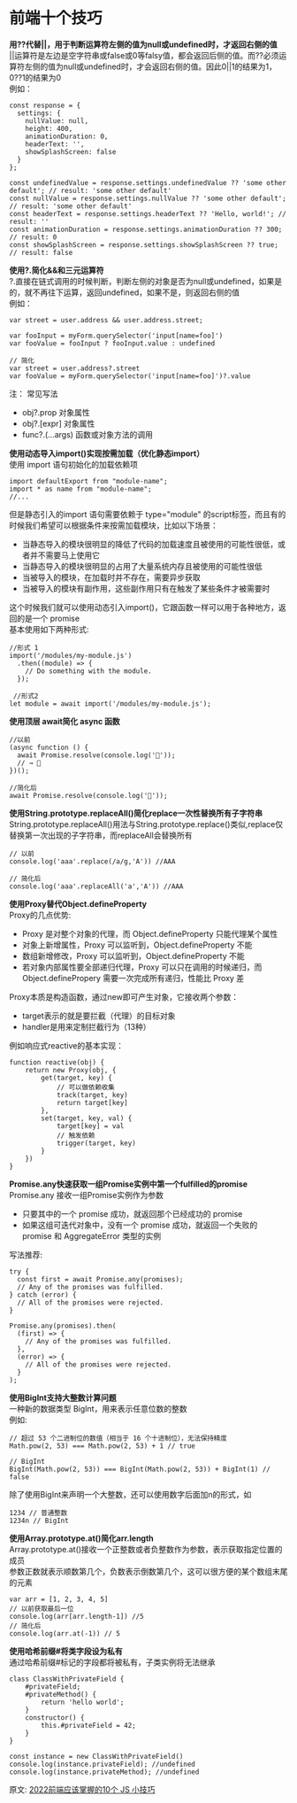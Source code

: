 # 前端十个技巧
**用??代替||，用于判断运算符左侧的值为null或undefined时，才返回右侧的值**  
||运算符是左边是空字符串或false或0等falsy值，都会返回后侧的值。而??必须运算符左侧的值为null或undefined时，才会返回右侧的值。因此0||1的结果为1，0??1的结果为0  
例如：  
```
const response = {
  settings: {
    nullValue: null,
    height: 400,
    animationDuration: 0,
    headerText: '',
    showSplashScreen: false
  }
};

const undefinedValue = response.settings.undefinedValue ?? 'some other default'; // result: 'some other default'
const nullValue = response.settings.nullValue ?? 'some other default'; // result: 'some other default'
const headerText = response.settings.headerText ?? 'Hello, world!'; // result: ''
const animationDuration = response.settings.animationDuration ?? 300; // result: 0
const showSplashScreen = response.settings.showSplashScreen ?? true; // result: false
```
**使用?.简化&&和三元运算符**  
?.直接在链式调用的时候判断，判断左侧的对象是否为null或undefined，如果是的，就不再往下运算，返回undefined，如果不是，则返回右侧的值  
例如：  
```
var street = user.address && user.address.street;

var fooInput = myForm.querySelector('input[name=foo]')
var fooValue = fooInput ? fooInput.value : undefined

// 简化
var street = user.address?.street
var fooValue = myForm.querySelector('input[name=foo]')?.value
```
注： 常见写法  
- obj?.prop  对象属性
- obj?.[expr]  对象属性
- func?.(...args)  函数或对象方法的调用

**使用动态导入import()实现按需加载（优化静态import）**  
使用 import 语句初始化的加载依赖项  
```
import defaultExport from "module-name";
import * as name from "module-name";
//...
```
但是静态引入的import 语句需要依赖于 type="module" 的script标签，而且有的时候我们希望可以根据条件来按需加载模块，比如以下场景：  
- 当静态导入的模块很明显的降低了代码的加载速度且被使用的可能性很低，或者并不需要马上使用它
- 当静态导入的模块很明显的占用了大量系统内存且被使用的可能性很低
- 当被导入的模块，在加载时并不存在，需要异步获取
- 当被导入的模块有副作用，这些副作用只有在触发了某些条件才被需要时

这个时候我们就可以使用动态引入import()，它跟函数一样可以用于各种地方，返回的是一个 promise  
基本使用如下两种形式:
```
//形式 1
import('/modules/my-module.js')
  .then((module) => {
    // Do something with the module.
  });
  
 //形式2
let module = await import('/modules/my-module.js');
```

**使用顶层 await简化 async 函数**  
```
//以前
(async function () {
  await Promise.resolve(console.log('🎉'));
  // → 🎉
})();

//简化后
await Promise.resolve(console.log('🎉'));
```
**使用String.prototype.replaceAll()简化replace一次性替换所有子字符串**   
String.prototype.replaceAll()用法与String.prototype.replace()类似,replace仅替换第一次出现的子字符串，而replaceAll会替换所有  
```
// 以前
console.log('aaa'.replace(/a/g,'A')) //AAA

// 简化后
console.log('aaa'.replaceAll('a','A')) //AAA
```
**使用Proxy替代Object.defineProperty**  
Proxy的几点优势:  
- Proxy 是对整个对象的代理，而 Object.defineProperty 只能代理某个属性
- 对象上新增属性，Proxy 可以监听到，Object.defineProperty 不能
- 数组新增修改，Proxy 可以监听到，Object.defineProperty 不能
- 若对象内部属性要全部递归代理，Proxy 可以只在调用的时候递归，而 Object.definePropery 需要一次完成所有递归，性能比 Proxy 差

Proxy本质是构造函数，通过new即可产生对象，它接收两个参数：  
- target表示的就是要拦截（代理）的目标对象
- handler是用来定制拦截行为（13种）

例如响应式reactive的基本实现：
```
function reactive(obj) {
    return new Proxy(obj, {
        get(target, key) {
            // 可以做依赖收集
            track(target, key)
            return target[key]
        },
        set(target, key, val) {
            target[key] = val
            // 触发依赖
            trigger(target, key)
        }
    })
}
```
**Promise.any快速获取一组Promise实例中第一个fulfilled的promise**  
Promise.any 接收一组Promise实例作为参数
- 只要其中的一个 promise 成功，就返回那个已经成功的 promise
- 如果这组可迭代对象中，没有一个 promise 成功，就返回一个失败的 promise 和 AggregateError 类型的实例

写法推荐:
```
try {
  const first = await Promise.any(promises);
  // Any of the promises was fulfilled.
} catch (error) {
  // All of the promises were rejected.
}

Promise.any(promises).then(
  (first) => {
    // Any of the promises was fulfilled.
  },
  (error) => {
    // All of the promises were rejected.
  }
);
```
**使用BigInt支持大整数计算问题**  
一种新的数据类型 BigInt，用来表示任意位数的整数  
例如:
```
// 超过 53 个二进制位的数值（相当于 16 个十进制位），无法保持精度
Math.pow(2, 53) === Math.pow(2, 53) + 1 // true

// BigInt
BigInt(Math.pow(2, 53)) === BigInt(Math.pow(2, 53)) + BigInt(1) // false
```
除了使用BigInt来声明一个大整数，还可以使用数字后面加n的形式，如
```
1234 // 普通整数
1234n // BigInt
```
**使用Array.prototype.at()简化arr.length**  
Array.prototype.at()接收一个正整数或者负整数作为参数，表示获取指定位置的成员  
参数正数就表示顺数第几个，负数表示倒数第几个，这可以很方便的某个数组末尾的元素  
```
var arr = [1, 2, 3, 4, 5]
// 以前获取最后一位
console.log(arr[arr.length-1]) //5
// 简化后
console.log(arr.at(-1)) // 5
```
**使用哈希前缀#将类字段设为私有**  
通过哈希前缀#标记的字段都将被私有，子类实例将无法继承  
```
class ClassWithPrivateField {
    #privateField;
    #privateMethod() {
        return 'hello world';
    }
    constructor() {
        this.#privateField = 42;
    }
}

const instance = new ClassWithPrivateField()
console.log(instance.privateField); //undefined
console.log(instance.privateMethod); //undefined
```



原文:
[2022前端应该掌握的10个 JS 小技巧](https://juejin.cn/post/7072274726940311588)